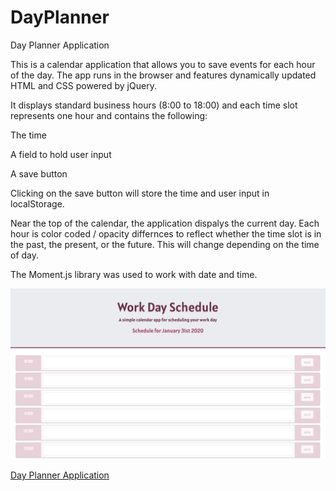 # DayPlanner

Day Planner Application

This is a calendar application that allows you to save events for each hour of the day. The app runs in the browser and features dynamically updated HTML and CSS powered by jQuery.

It displays standard business hours (8:00 to 18:00) and each time slot represents one hour and contains the following:

The time

A field to hold user input

A save button

Clicking on the save button will store the time and user input in localStorage.

Near the top of the calendar, the application dispalys the current day. Each hour is color coded / opacity differnces to reflect whether the time slot is in the past, the present, or the future. This will change depending on the time of day.

The Moment.js library was used to work with date and time.

<img src="./Assets/dayPlanner.png">

<a href="https://steffield.github.io/DayPlanner/">Day Planner Application</a>
